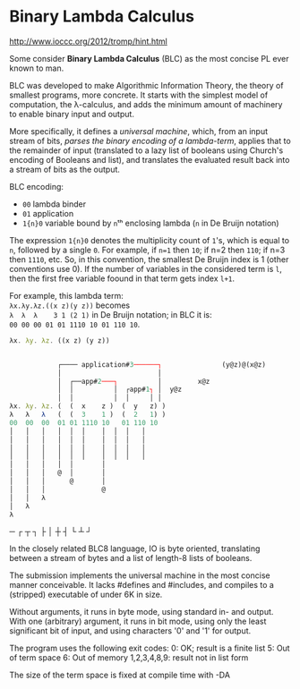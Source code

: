 # Binary Lambda Calculus

http://www.ioccc.org/2012/tromp/hint.html

Some consider **Binary Lambda Calculus** (BLC) as the most concise PL ever known to man.

BLC was developed to make Algorithmic Information Theory, the theory of smallest programs, more concrete. It starts with the simplest model of computation, the λ-calculus, and adds the minimum amount of machinery to enable binary input and output.

More specifically, it defines a *universal machine*, which, from an input stream of bits, *parses the binary encoding of a lambda-term*, applies that to the remainder of input (translated to a lazy list of booleans using Church's encoding of Booleans and list), and translates the evaluated result back into a stream of bits as the output.

BLC encoding:
- `00`    lambda binder
- `01`    application
- `1{n}0` variable bound by `n`ᵗʰ enclosing lambda (`n` in De Bruijn notation)

The expression `1{n}0` denotes the multiplicity count of `1`'s, which is equal to `n`, followed by a single `0`. For example, if `n=1` then `10`; if n=2 then `110`; if n=3 then `1110`, etc. So, in this convention, the smallest De Bruijn index is 1 (other conventions use 0). If the number of variables in the considered term is `l`, then the first free variable foound in that term gets index `l+1`.


For example, this lambda term:   
`λx.λy.λz.((x z)(y z))` becomes    
`λ  λ  λ    3 1 (2 1)` in De Bruijn notation; in BLC it is:    
`00 00 00 01 01 1110 10 01 110 10`.

```js
λx. λy. λz. ((x z) (y z))


            ┌──── application#3──────┐               (y@z)@(x@z)
            │                        │
            │  ┌──app#2───┐          │         x@z
            │  │          │  ┌app#1┐ │  y@z
            │  │          │  │     │ │
λx. λy. λz. (  (  x    z )  (  y   z) )
λ   λ   λ   (  (  3    1 )  (  2   1) )
00  00  00  01 01 1110 10   01 110 10
│   │   │   │  │  │    │  │  │   │
│   │   │   │  │  │    │  │  │   │
│   │   │   │  │  │    │  │  │   │
│   │   │   │  │  │    │  │  │   │
│   │   │   │  │       │
│   │   │   @  │       │
│   │   │      @       │
│   │   │              @
│   │   λ
│   λ
λ
```


─  ┌ ┬ ┐  ├ │ ┼ ┤  └ ┴ ┘




In the closely related BLC8 language, IO is byte oriented, translating between a stream of bytes and a list of length-8 lists of booleans.

The submission implements the universal machine in the most concise manner conceivable. It lacks #defines and #includes, and compiles to a (stripped) executable of under 6K in size.

Without arguments, it runs in byte mode, using standard in- and output. With one (arbitrary) argument, it runs in bit mode, using only the least significant bit of input, and using characters '0' and '1' for output.

The program uses the following exit codes: 0: OK; result is a finite list 5: Out of term space 6: Out of memory 1,2,3,4,8,9: result not in list form

The size of the term space is fixed at compile time with -DA
